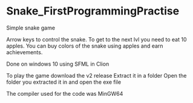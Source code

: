 # Snake_FirstProgrammingPractise

Simple snake game

Arrow keys to control the snake. To get to the next lvl you need to eat 10 apples. You can buy colors of the snake using apples and earn achievements.

Done on windows 10 using SFML in Clion

To play the game download the v2 release 
Extract it in a folder
Open the folder you extracted it in and open the exe file

The compiler used for the code was MinGW64
